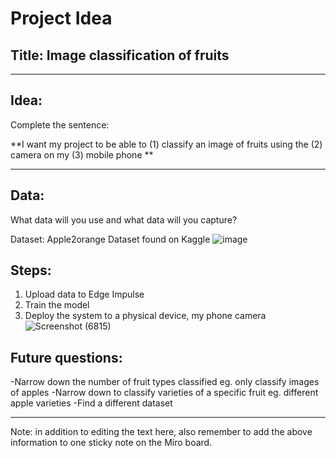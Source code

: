 # Project Idea


## Title: Image classification of fruits

---
## Idea: 
Complete the sentence:

**I want my project to be able to (1) classify an image of fruits using the (2) camera on my (3) mobile phone **

---

## Data:
What data will you use and what data will you capture?

Dataset:
Apple2orange Dataset found on Kaggle
![image](https://user-images.githubusercontent.com/114293506/223704632-b204e1b3-df7e-4229-a10c-7702872d1751.png)

## Steps:
1. Upload data to Edge Impulse
2. Train the model
3. Deploy the system to a physical device, my phone camera
![Screenshot (6815)](https://user-images.githubusercontent.com/114293506/223679703-e0ca4953-e0d3-4975-afa0-b695249d08b8.png)

## Future questions:
-Narrow down the number of fruit types classified eg. only classify images of apples
-Narrow down to classify varieties of a specific fruit eg. different apple varieties
-Find a different dataset



----

Note: in addition to editing the text here, also remember to add the above information to one sticky note on the Miro board.
